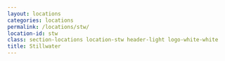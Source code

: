 ```yaml
---
layout: locations
categories: locations
permalink: /locations/stw/
location-id: stw
class: section-locations location-stw header-light logo-white-white
title: Stillwater
---
```

